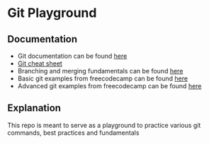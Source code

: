 # Git Playground

## Documentation
- Git documentation can be found [here](https://git-scm.com/doc)
- [Git cheat sheet](https://education.github.com/git-cheat-sheet-education.pdf)
- Branching and merging fundamentals can be found [here](https://www.youtube.com/watch?v=Q1kHG842HoI&t=1172s)
- Basic git examples from freecodecamp can be found [here](https://www.youtube.com/watch?v=Uszj_k0DGsg&list=LL&index=1)
- Advanced git examples from freecodecamp can be found [here](https://www.youtube.com/watch?v=qsTthZi23VE&list=LL&index=2)

## Explanation
This repo is meant to serve as a playground to practice various git commands, best practices and fundamentals
